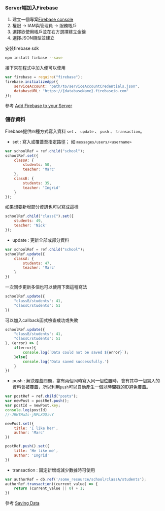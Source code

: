 

### Server端加入Firebase

1. 建立一個專案[Firebase console](https://console.firebase.google.com/)
2. 權限 -> IAM與管理員 -> 服務帳戶
3. 選擇欲使用帳戶並在右方選擇建立金鑰
4. 選擇JSON類型並建立

安裝firebase sdk

```bat
npm install firbase --save
```

接下來在程式中加入便可以使用

```js
var firebase = require("firebase");
firebase.initializeApp({
    serviceAccount: "path/to/serviceAccountCredentials.json",
    databaseURL: "https://{databaseName}.firebaseio.com"
});
```

參考 [Add Firebase to your Server](https://firebase.google.com/docs/server/setup)

### 儲存資料

Firebase提供四種方式寫入資料 `set` 、 `update` 、 `push` 、 `transaction`。

- set : 寫入或覆蓋至指定路徑； 如 `messages/users/<username>`

``` js
var schoolRef = ref.child("school");
schoolRef.set({
    classA: {
        students: 50,
        teacher: 'Marc'
    },
    classB: {
        students: 35,
        teacher: 'Ingrid'
    }
});
```

如果想要新增部分資訊也可以寫成這樣

```js
schoolRef.child("classC").set({
    students: 49,
    teacher: 'Nick'
});
```

- update : 更新全部或部分資料

```js
var schoolRef = ref.child("school");
schoolRef.update({
    classA: {
        students: 47,
        teacher: 'Marc'
    }
})
```

一次同步更新多個也可以使用下面這種寫法

```js
schoolRef.update({
    "classB/students": 41,
    "classC/students": 51
})
```

可以加入callback函式檢查成功或失敗

``` js
schoolRef.update({
    "classB/students": 41,
    "classC/students": 51
}, (error) => {
    if(error){
        console.log(`Data could not be saved ${error}`);
    }else{
        console.log('Data saved successfully.')
    }
})
```

- push : 解決覆蓋問題，當有兩個同時寫入同一個位置時，會有其中一個寫入的資料會被覆蓋，所以利用`push`可以自動產生一個以時間戳的ID避免覆蓋。

```js
var postRef = ref.child("posts");
var newPost = postRef.push();
var postId = newPost.key;
console.log(postId)
//-JRHTHaIs-jNPLXOQivY

newPost.set({
    title: 'I like her',
    author: 'Marc'
})

postRef.push().set({
    title: 'He like me',
    author: 'Ingrid'
})
```

- transaction : 固定新增或減少數據時可使用

```js
var authorRef = db.ref('/some_resource/school/classA/students');
authorRef.transaction((current_value) => {
    return (current_value || 0) + 1;
})
```

參考 [Saving Data](https://firebase.google.com/docs/database/server/save-data)